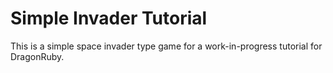 # Simple Invader Tutorial

This is a simple space invader type game for a work-in-progress tutorial for DragonRuby.

